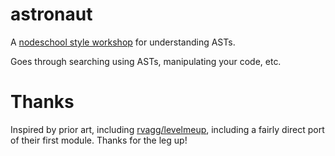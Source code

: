 # astronaut

A [nodeschool style workshop](http://nodeschool.io) for understanding ASTs.

Goes through searching using ASTs, manipulating your code, etc. 


# Thanks

Inspired by prior art, including
[rvagg/levelmeup](https://github.com/rvagg/levelmeup), including a
fairly direct port of their first module. Thanks for the leg up!